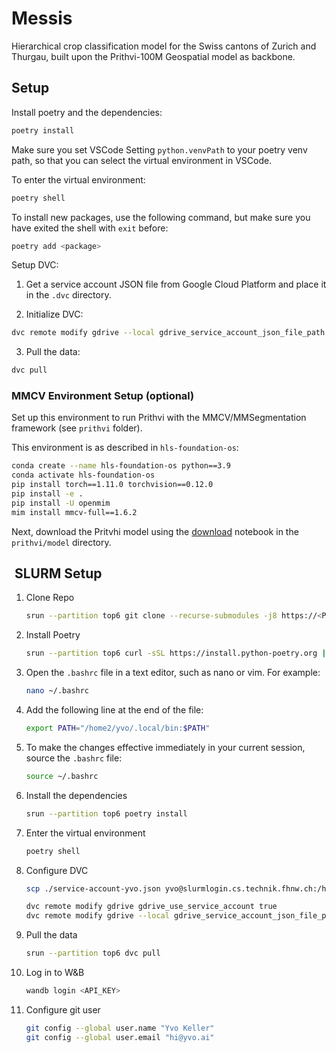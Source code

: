 # Messis

Hierarchical crop classification model for the Swiss cantons of Zurich and Thurgau, built upon the Prithvi-100M Geospatial model as backbone.

## Setup

Install poetry and the dependencies:

```bash
poetry install
```

Make sure you set VSCode Setting `python.venvPath` to your poetry venv path, so that you can select the virtual environment in VSCode.

To enter the virtual environment:

```bash
poetry shell
```

To install new packages, use the following command, but make sure you have exited the shell with `exit` before:

```bash
poetry add <package>
```

Setup DVC:

1. Get a service account JSON file from Google Cloud Platform and place it in the `.dvc` directory.

2. Initialize DVC:
```bash
dvc remote modify gdrive --local gdrive_service_account_json_file_path .dvc/service-account.json
```

3. Pull the data:
```bash
dvc pull
```
### MMCV Environment Setup (optional)

Set up this environment to run Prithvi with the MMCV/MMSegmentation framework (see `prithvi` folder).

This environment is as described in `hls-foundation-os`:

```bash
conda create --name hls-foundation-os python==3.9
conda activate hls-foundation-os
pip install torch==1.11.0 torchvision==0.12.0
pip install -e .
pip install -U openmim
mim install mmcv-full==1.6.2
```

Next, download the Pritvhi model using the [download](./prithvi/model/download.ipynb) notebook in the `prithvi/model` directory.

##  SLURM Setup

1. Clone Repo

    ```bash
    srun --partition top6 git clone --recurse-submodules -j8 https://<PAT>@github.com/Satellite-Based-Crop-Classification/messis.git
    ```

2. Install Poetry

    ```bash
    srun --partition top6 curl -sSL https://install.python-poetry.org | python3 -
    ```

3. Open the `.bashrc` file in a text editor, such as nano or vim. For example:

   ```bash
   nano ~/.bashrc
   ```

4. Add the following line at the end of the file:

   ```bash
   export PATH="/home2/yvo/.local/bin:$PATH"
   ```

5. To make the changes effective immediately in your current session, source the `.bashrc` file:

   ```bash
   source ~/.bashrc
   ```

6. Install the dependencies

    ```bash
    srun --partition top6 poetry install
    ```

7. Enter the virtual environment

    ```bash
    poetry shell
    ```

8. Configure DVC

    ```bash
    scp ./service-account-yvo.json yvo@slurmlogin.cs.technik.fhnw.ch:/home2/yvo/code/messis/.dvc/
    ```

    ```bash
    dvc remote modify gdrive gdrive_use_service_account true
    dvc remote modify gdrive --local gdrive_service_account_json_file_path service-account-yvo.json
    ```

9. Pull the data

    ```bash
    srun --partition top6 dvc pull
    ```

10. Log in to W&B

    ```bash
    wandb login <API_KEY>
    ```

11. Configure git user

    ```bash
    git config --global user.name "Yvo Keller"
    git config --global user.email "hi@yvo.ai"
    ```

